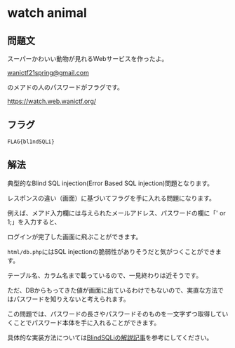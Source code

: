 # watch animal

## 問題文

スーパーかわいい動物が見れるWebサービスを作ったよ。

wanictf21spring@gmail.com

のメアドの人のパスワードがフラグです。

<https://watch.web.wanictf.org/>

## フラグ

`FLAG{bl1ndSQLi}`

## 解法

典型的なBlind SQL injection(Error Based SQL injection)問題となります。

レスポンスの違い（画面）に基づいてフラグを手に入れる問題になります。

例えば、メアド入力欄には与えられたメールアドレス、パスワードの欄に「' or 1;」を入力すると、

ログインが完了した画面に飛ぶことができます。

`html/db.php`にはSQL injectionの脆弱性がありそうだと気がつくことができます。

テーブル名、カラム名まで載っているので、一見終わりは近そうです。

ただ、DBからもってきた値が画面に出ているわけでもないので、実直な方法ではパスワードを知りえないと考えられます。

この問題では、パスワードの長さやパスワードそのものを一文字ずつ取得していくことでパスワード本体を手に入れることができます。

具体的な実装方法については[BlindSQLiの解説記事](https://qiita.com/okmt1230z/items/0f9bbdb4c28a1ef6d15e)を参考にしてください。
